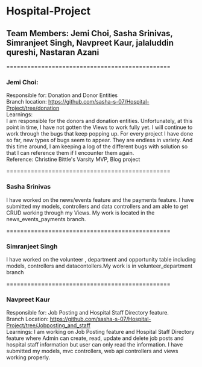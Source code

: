 # Hospital-Project

## Team Members: Jemi Choi, Sasha Srinivas, Simranjeet Singh, Navpreet Kaur, jalaluddin qureshi, Nastaran Azani 


===============================================
### Jemi Choi:  
Responsible for: Donation and Donor Entities  
Branch location:  https://github.com/sasha-s-07/Hospital-Project/tree/donation    
Learnings:  
I am responsible for the donors and donation entities. Unfortunately, at this point in time, I have not gotten the Views to work fully yet.  I  will continue to work through the bugs that keep popping up. For every project I have done so far, new types of bugs seem to appear. They are endless in variety. And this time around, I am keeping a log of the different bugs with solution so that I can reference them if I encounter them again.     
Reference: Christine Bittle's Varsity MVP, Blog project  

===============================================
### Sasha Srinivas 
I have worked on the news/events feature and the payments feature. I have submitted my models, controllers and data controllers and am able to get CRUD working through my Views. My work is located in the news_events_payments branch. 

===============================================  
### Simranjeet Singh 
I have worked on the volunteer , department and opportunity table including models, controllers and datacontollers.My work is in volunteer_department branch

===============================================
### Navpreet Kaur
Responsible for: Job Posting and Hospital Staff Directory feature.  
Branch Location: https://github.com/sasha-s-07/Hospital-Project/tree/Jobposting_and_staff      
Learnings: I am working on Job Posting feature and Hospital Staff Directory feature where Admin can create, read, update and delete job posts and hospital staff information but user can only read the information. I have submitted my models, mvc controllers, web api controllers and views working properly.

